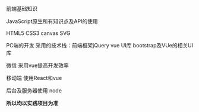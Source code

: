 前端基础知识

JavaScript原生所有知识点及API的使用

HTML5 CSS3  canvas  SVG

PC端的开发
    采用的技术栈：前端框架jQuery vue  UI库 bootstrap及VUe的相关UI库

微信
    采用vue提高开发效率

移动端
    使用React和vue

后台及服务器使用 node

**所以均以实践项目为准**
